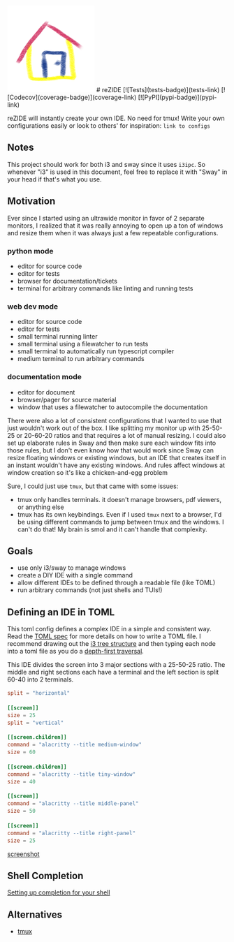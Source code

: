 <img src="docs/reZIDE.png" width="200" />
# reZIDE [![Tests](tests-badge)](tests-link) [![Codecov](coverage-badge)](coverage-link) [![PyPI](pypi-badge)](pypi-link)

reZIDE will instantly create your own IDE. No need for tmux! Write your own
configurations easily or look to others' for inspiration: `link to configs`

## Notes
This project should work for both i3 and sway since it uses `i3ipc`. So whenever "i3" is used in this document, feel
free to replace it with "Sway" in your head if that's what you use.

## Motivation
Ever since I started using an ultrawide monitor in favor of 2 separate monitors, I realized
that it was really annoying to open up a ton of windows and resize them when it was always
just a few repeatable configurations.

### python mode
* editor for source code
* editor for tests
* browser for documentation/tickets
* terminal for arbitrary commands like linting and running tests

### web dev mode
* editor for source code
* editor for tests
* small terminal running linter
* small terminal using a filewatcher to run tests
* small terminal to automatically run typescript compiler
* medium terminal to run arbitrary commands

### documentation mode
* editor for document
* browser/pager for source material
* window that uses a filewatcher to autocompile the documentation

There were also a lot of consistent configurations that I wanted to use that just wouldn't
work out of the box. I like splitting my monitor up with 25-50-25 or 20-60-20 ratios and
that requires a lot of manual resizing. I could also set up elaborate rules in Sway and
then make sure each window fits into those rules, but I don't even know how that would work
since Sway can resize floating windows or existing windows, but an IDE that creates itself
in an instant wouldn't have any existing windows. And rules affect windows at window creation
so it's like a chicken-and-egg problem


Sure, I could just use `tmux`, but that came with some issues:
* tmux only handles terminals. it doesn't manage browsers, pdf viewers, or anything else
* tmux has its own keybindings. Even if I used `tmux` next to a browser, I'd be using different commands to jump between tmux and the windows. I can't do that! My brain is smol and it can't handle that complexity.

## Goals
* use only i3/sway to manage windows
* create a DIY IDE with a single command
* allow different IDEs to be defined through a readable file (like TOML)
* run arbitrary commands (not just shells and TUIs!)

## Defining an IDE in TOML
This toml config defines a complex IDE in a simple and consistent way. Read the [TOML spec](https://toml.io/en/v1.0.0#array-of-tables)
for more details on how to write a TOML file. I recommend drawing out the [i3 tree structure](https://i3wm.org/docs/userguide.html#_tree)
and then typing each node into a toml file as you do a [depth-first traversal](https://en.wikipedia.org/wiki/Depth-first_search).

This IDE divides the screen into 3 major sections with a 25-50-25 ratio. The middle and right sections each have
a terminal and the left section is split 60-40 into 2 terminals.

```toml
split = "horizontal"

[[screen]]
size = 25
split = "vertical"

[[screen.children]]
command = "alacritty --title medium-window"
size = 60

[[screen.children]]
command = "alacritty --title tiny-window"
size = 40

[[screen]]
command = "alacritty --title middle-panel"
size = 50

[[screen]]
command = "alacritty --title right-panel"
size = 25
```

[screenshot](screenshots/early_magic_tile.png)

## Shell Completion
[Setting up completion for your shell](completions)


## Alternatives
* [tmux](https://github.com/tmux/tmux)

[pypi-badge]:       https://img.shields.io/pypi/v/reZIDE.svg
[pypi-link]:        https://pypi.org/project/reZIDE/
[tests-badge]:      https://github.com/abstractlyZach/reZIDE/workflows/Tests/badge.svg
[tests-link]:       https://github.com/abstractlyZach/reZIDE/actions?workflow=Tests
[coverage-badge]:   https://codecov.io/gh/abstractlyZach/reZIDE/branch/main/graph/badge.svg
[coverage-link]:    https://codecov.io/gh/abstractlyZach/reZIDE
